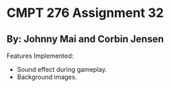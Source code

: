 # CMPT 276 Assignment 32
## By: Johnny Mai and Corbin Jensen

Features Implemented:
- Sound effect during gameplay.
- Background images.
